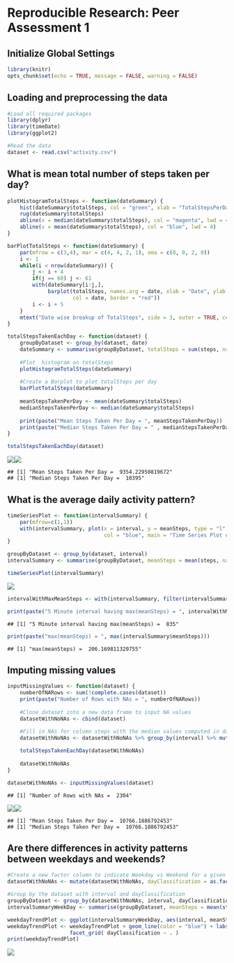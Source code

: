 Reproducible Research: Peer Assessment 1
================

## Initialize Global Settings

``` r
library(knitr)
opts_chunk$set(echo = TRUE, message = FALSE, warning = FALSE)
```

## Loading and preprocessing the data

``` r
#Load all required packages
library(dplyr)
library(timeDate)
library(ggplot2)

#Read the data
dataset <- read.csv("activity.csv")
```

## What is mean total number of steps taken per day?

``` r
plotHistogramTotalSteps <- function(dateSummary) {
    hist(dateSummary$totalSteps, col = "green", xlab = "TotalStepsPerDay")
    rug(dateSummary$totalSteps)
    abline(v = median(dateSummary$totalSteps), col = "magenta", lwd = 4)
    abline(v = mean(dateSummary$totalSteps), col = "blue", lwd = 4)
}

barPlotTotalSteps <- function(dateSummary) {
    par(mfrow = c(3,4), mar = c(4, 4, 2, 1), oma = c(0, 0, 2, 0))
    i <- 1
    while(i < nrow(dateSummary)) {
        j <- i + 4
        if(j == 60) j <- 61
        with(dateSummary[i:j,],
             barplot(totalSteps, names.arg = date, xlab = "Date", ylab = "TotalSteps", 
                     col = date, border = "red"))
        i <- i + 5
    }
    mtext("Date wise breakup of TotalSteps", side = 3, outer = TRUE, cex = 0.8, font = 2)
}

totalStepsTakenEachDay <- function(dataset) {
    groupByDataset <- group_by(dataset, date)
    dateSummary <- summarise(groupByDataset, totalSteps = sum(steps, na.rm = TRUE))
    
    #Plot  histogram on totalSteps
    plotHistogramTotalSteps(dateSummary)
    
    #Create a Barplot to plot totalSteps per day
    barPlotTotalSteps(dateSummary)
    
    meanStepsTakenPerDay <- mean(dateSummary$totalSteps)
    medianStepsTakenPerDay <- median(dateSummary$totalSteps)
    
    print(paste("Mean Steps Taken Per Day = ", meanStepsTakenPerDay))
    print(paste("Median Steps Taken Per Day = " , medianStepsTakenPerDay))
}

totalStepsTakenEachDay(dataset)
```

![](PA1_template_files/figure-gfm/totalStepsTakenEachDay-1.png)<!-- -->![](PA1_template_files/figure-gfm/totalStepsTakenEachDay-2.png)<!-- -->

    ## [1] "Mean Steps Taken Per Day =  9354.22950819672"
    ## [1] "Median Steps Taken Per Day =  10395"

## What is the average daily activity pattern?

``` r
timeSeriesPlot <- function(intervalSummary) {
    par(mfrow=c(1,1))
    with(intervalSummary, plot(x = interval, y = meanSteps, type = "l", xlab = "Interval", ylab = "MeanSteps",
                               col = "blue", main = "Time Series Plot of MeanSteps per Interval"))
}

groupByDataset <- group_by(dataset, interval)
intervalSummary <- summarise(groupByDataset, meanSteps = mean(steps, na.rm = TRUE))

timeSeriesPlot(intervalSummary)
```

![](PA1_template_files/figure-gfm/averageStepsTakenPerInterval-1.png)<!-- -->

``` r
intervalWithMaxMeanSteps <- with(intervalSummary, filter(intervalSummary, meanSteps == max(meanSteps))$interval)

print(paste("5 Minute interval having max(meanSteps) = ", intervalWithMaxMeanSteps))
```

    ## [1] "5 Minute interval having max(meanSteps) =  835"

``` r
print(paste("max(meanSteps) = ", max(intervalSummary$meanSteps)))
```

    ## [1] "max(meanSteps) =  206.169811320755"

## Imputing missing values

``` r
inputMissingValues <- function(dataset) {
    numberOfNARows <- sum(!complete.cases(dataset))
    print(paste("Number of Rows with NAs = ", numberOfNARows))
    
    #Clone dataset into a new data frame to input NA values
    datasetWithNoNAs <- cbind(dataset)

    #Fill in NAs for column steps with the median values computed in dateSummary
    datasetWithNoNAs <- datasetWithNoNAs %>% group_by(interval) %>% mutate(steps = ifelse(is.na(steps), mean(steps, na.rm = TRUE), steps))
    
    totalStepsTakenEachDay(datasetWithNoNAs)
    
    datasetWithNoNAs
}

datasetWithNoNAs <- inputMissingValues(dataset)
```

    ## [1] "Number of Rows with NAs =  2304"

![](PA1_template_files/figure-gfm/inputMissingValues-1.png)<!-- -->![](PA1_template_files/figure-gfm/inputMissingValues-2.png)<!-- -->

    ## [1] "Mean Steps Taken Per Day =  10766.1886792453"
    ## [1] "Median Steps Taken Per Day =  10766.1886792453"

## Are there differences in activity patterns between weekdays and weekends?

``` r
#Create a new factor column to indicate Weekday vs Weekend for a given date
datasetWithNoNAs <- mutate(datasetWithNoNAs, dayClassification = as.factor(ifelse(isWeekday(date, wday=1:5), "Weekday", "Weekend")))

#Group by the dataset with interval and dayClassification
groupByDataset <- group_by(datasetWithNoNAs, interval, dayClassification)
intervalSummaryWeekDay <- summarise(groupByDataset, meanSteps = mean(steps, na.rm = TRUE))

weekdayTrendPlot <- ggplot(intervalSummaryWeekDay, aes(interval, meanSteps))
weekdayTrendPlot <- weekdayTrendPlot + geom_line(color = "blue") + labs(x = "Interval", y = "Average Number of Steps") +
                    facet_grid( dayClassification ~ . )
print(weekdayTrendPlot)
```

![](PA1_template_files/figure-gfm/weekEndWeekDayPatterns-1.png)<!-- -->
